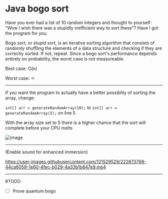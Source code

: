 # Java bogo sort

Have you ever had a list of 10 random integers and thought to yourself: "Wow I wish there was a stupidly inefficient way to sort these"? Have I got the program for you.

Bogo sort, or stupid sort, is an iterative sorting algorithm that consists of randomly shuffling the elements of a data structure and checking if they are correctly 	sorted. If not, repeat. Since a bogo sort's performance depends entirely on probability, the worst case is not measureable.

Best case: O(n)

Worst case: ♾️

------------------------------------------------------------------------------------------------------

If you want the program to actually have a better possiblity of sorting the array, change: 

`int[] arr = generateRandomArray(10);` to `int[] arr = generateRandomArray(5);` on line 5

With the array size set to 5 there is a higher chance that the sort will complete before your CPU melts

![image](https://user-images.githubusercontent.com/121529529/223895266-b9d824da-8b06-4d52-975a-937af7413338.png)

------------------------------------------------------------------------------------------------------
(Enable sound for enhanced immersion)

https://user-images.githubusercontent.com/121529529/222873768-44ca6059-1e60-4fec-b029-4a33b1b847e9.mp4

------------------------------------------------------------------------------------------------------

#TODO
- [ ] Prove quantum bogo
